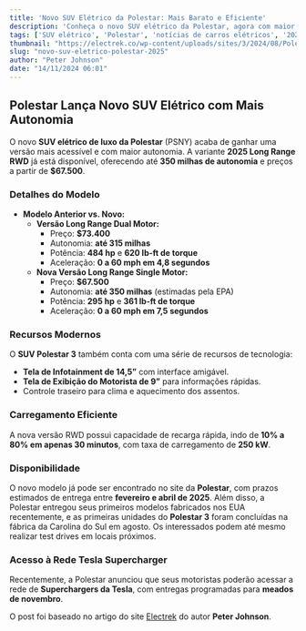```yaml
---
title: 'Novo SUV Elétrico da Polestar: Mais Barato e Eficiente'
description: 'Conheça o novo SUV elétrico da Polestar, agora com maior autonomia e preço reduzido.'
tags: ['SUV elétrico', 'Polestar', 'notícias de carros elétricos', '2025']
thumbnail: "https://electrek.co/wp-content/uploads/sites/3/2024/08/Polestar-first-electric-SUV-US-1.jpeg?quality=82&strip=all&w=1400"
slug: "novo-suv-eletrico-polestar-2025"
author: "Peter Johnson"
date: "14/11/2024 06:01"
---
```


## Polestar Lança Novo SUV Elétrico com Mais Autonomia

O novo **SUV elétrico de luxo da Polestar** (PSNY) acaba de ganhar uma versão mais acessível e com maior autonomia. A variante **2025 Long Range RWD** já está disponível, oferecendo até **350 milhas de autonomia** e preços a partir de **$67.500**.

### Detalhes do Modelo
- **Modelo Anterior vs. Novo:**
  - **Versão Long Range Dual Motor:**
    - Preço: **$73.400**
    - Autonomia: **até 315 milhas**
    - Potência: **484 hp** e **620 lb-ft de torque**
    - Aceleração: **0 a 60 mph em 4,8 segundos**
  - **Nova Versão Long Range Single Motor:**
    - Preço: **$67.500**
    - Autonomia: **até 350 milhas** (estimadas pela EPA)
    - Potência: **295 hp** e **361 lb-ft de torque**
    - Aceleração: **0 a 60 mph em 7,5 segundos**  

### Recursos Modernos
O **SUV Polestar 3** também conta com uma série de recursos de tecnologia:
- **Tela de Infotainment de 14,5”** com interface amigável.
- **Tela de Exibição do Motorista de 9”** para informações rápidas.
- Controle traseiro para clima e aquecimento dos assentos.

### Carregamento Eficiente
A nova versão RWD possui capacidade de recarga rápida, indo de **10% a 80% em apenas 30 minutos**, com taxa de carregamento de **250 kW**.

### Disponibilidade
O novo modelo já pode ser encontrado no site da **Polestar**, com prazos estimados de entrega entre **fevereiro e abril de 2025**. Além disso, a Polestar entregou seus primeiros modelos fabricados nos EUA recentemente, e as primeiras unidades do **Polestar 3** foram concluídas na fábrica da Carolina do Sul em agosto. Os interessados podem até mesmo realizar test drives em locais próximos.

### Acesso à Rede Tesla Supercharger
Recentemente, a Polestar anunciou que seus motoristas poderão acessar a rede de **Superchargers da Tesla**, com entregas programadas para **meados de novembro**.

O post foi baseado no artigo do site [Electrek](https://electrek.co/2024/11/13/polestars-luxury-suv-cheaper-with-350-miles-range/) do autor **Peter Johnson**.